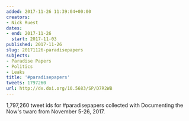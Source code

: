 ```yaml
---
added: 2017-11-26 11:39:04+00:00
creators:
- Nick Ruest
dates:
- end: 2017-11-26
  start: 2017-11-03
published: 2017-11-26
slug: 20171126-paradisepapers
subjects:
- Paradise Papers
- Politics
- Leaks
title: '#paradisepapers'
tweets: 1797260
url: http://dx.doi.org/10.5683/SP/D7R2WB
---
```


1,797,260 tweet ids for #paradisepapers collected with Documenting the Now's twarc from November 5-26, 2017.

